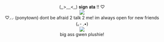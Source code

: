 <div align ="center">
(,,>﹏<,,) 𝐬𝐢𝐠𝐧 𝐚𝐭𝐚 !! ♡ 
<div align="center">
  
<img src="https://64.media.tumblr.com/0b37d07f1af4fab758efb298cb6a0ff0/ea53af3f53bf4206-7c/s640x960/a38a3fe962f691c48ef75b104b721a68e3a30ee4.gifv">
<div align="center">
♡⸝⸝ (ponytown) dont be afraid 2 talk 2 me! im always open for new friends (｡- .•)
<div align="center">
<img src="https://cdn.shopify.com/s/files/1/0067/5672/8914/files/ae233b0ead872c9635c201827ab07b25.png?v=1715242994">
<div align="center">
big ass gwen plushie!
